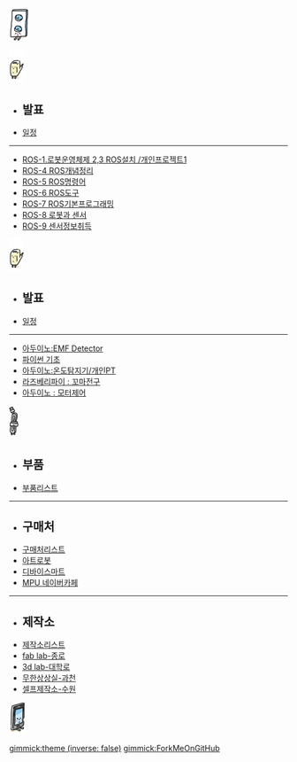 #

[![](/doc/img/m01.gif)](/)

[![](/doc/img/m05_ros.gif)]()

  * ## 발표
  * [일정](doc/part3/intro.md)
  ----------
  * [ROS-1.로봇운영체제 2,3 ROS설치 /개인프로젝트1](doc/part3/d01.md)
  * [ROS-4 ROS개념정리](doc/part3/d02.md)
  * [ROS-5 ROS명령어](doc/part3/d03.md)
  * [ROS-6 ROS도구](doc/part3/d04.md)
  * [ROS-7 ROS기본프로그래밍](doc/part3/d05.md)
  * [ROS-8 로봇과 센서](doc/part3/d06.md)
  * [ROS-9 센서정보취득](doc/part3/d07.md)


[![](/doc/img/m02.gif)]()

  * ## 발표
  * [일정](doc/part1/intro.md)
  ----------
  * [아두이노:EMF Detector](doc/part1/d01.md)
  * [파이썬 기초](doc/part1/d02.md)
  * [아두이노:온도탐지기/개인PT](doc/part1/d03.md)
  * [라즈베리파이 : 꼬마전구](doc/part1/d04.md)
  * [아두이노 : 모터제어](doc/part1/d05.md)

[![](/doc/img/m03.gif)]()

  * ## 부품
  * [부품리스트](doc/comp/component.md)
  ----------
  * ## 구매처
  * [구매처리스트](doc/comp/shop.md)
  * [아트로봇](http://www.artrobot.co.kr)
  * [디바이스마트](http://devicemart.co.kr/mart7/)
  * [MPU 네이버카페](http://cafe.naver.com/mpucafe/4821)
  ----------
  * ## 제작소
  * [제작소리스트](doc/comp/make_place.md)
  * [fab lab-종로](https://www.facebook.com/fablabseoul)
  * [3d lab-대학로](https://www.facebook.com/CKL3DLab)
  * [무한상상실-과천](https://www.facebook.com/groups/imaking)
  * [셀프제작소-수원](https://www.facebook.com/selfmakingstudio)

[![모임후기](/doc/img/m04.gif)](doc/after.md)

[gimmick:theme (inverse: false)](bootstrap)
[gimmick:ForkMeOnGitHub](https://github.com/arduberryspin/arduberryspin.github.io)

<style>
.dropdown{
	display: flex !important;
}
#md-content{
	width: 100% !important;
}
.img-thumbnail{
	/*width: 100%;*/
}

#md-page-menu{
	display:none;
}

iframe{
	width: 100%;
	height: 600px;
]}
</style>
